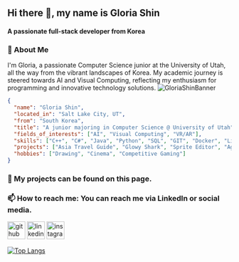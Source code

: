 ## Hi there 👋, my name is Gloria Shin
#### A passionate full-stack developer from Korea

### 👤 About Me
I'm Gloria, a passionate Computer Science junior at the University of Utah, all the way from the vibrant landscapes of Korea. 
My academic journey is steered towards AI and Visual Computing, reflecting my enthusiasm for programming and innovative technology solutions.
![GloriaShinBanner](https://github.com/bestcreator01/bestcreator01/assets/122410772/a30518d1-475e-41f0-a658-fd270992258e)

```json
{
  "name": "Gloria Shin",
  "located_in": "Salt Lake City, UT",
  "from": "South Korea",
  "title": "A junior majoring in Computer Science @ University of Utah",
  "fields_of_interests": ["AI", "Visual Computing", "VR/AR"],
  "skills": ["C++", "C#", "Java", "Python", "SQL", "GIT", "Docker", "Linux", "Arduino", "etc."],
  "projects": ["Asia Travel Guide", "Glowy Shark", "Sprite Editor", "Agario", "Web Server", "Simon Game"],
  "hobbies": ["Drawing", "Cinema", "Competitive Gaming"]
}
```

### 🔭 My projects can be found on this page.
### 📫 How to reach me: You can reach me via LinkedIn or social media. 


[<img src='https://cdn.jsdelivr.net/npm/simple-icons@3.0.1/icons/github.svg' alt='github' height='40'>](https://github.com/bestcreator01)  [<img src='https://cdn.jsdelivr.net/npm/simple-icons@3.0.1/icons/linkedin.svg' alt='linkedin' height='40'>](https://www.linkedin.com/in/gloria-shin-16b05a230/)  [<img src='https://cdn.jsdelivr.net/npm/simple-icons@3.0.1/icons/instagram.svg' alt='instagram' height='40'>](https://www.instagram.com/lilymlenn/)  

[![Top Langs](https://github-readme-stats.vercel.app/api/top-langs/?username=bestcreator01)](https://github.com/anuraghazra/github-readme-stats)
